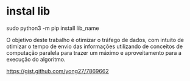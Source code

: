 # instal lib
sudo python3 -m pip install lib_name


O objetivo deste trabalho é otimizar o tráfego de dados, com intuito de otimizar o tempo de envio das informações utilizando de conceitos de computação paralela para trazer um máximo e aproveitamento para a execução do algoritmo.


https://gist.github.com/yong27/7869662

